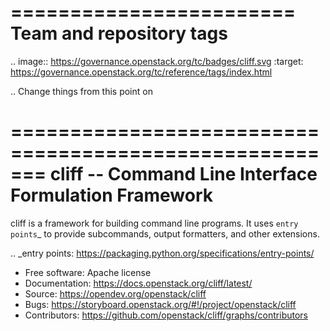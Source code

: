========================
Team and repository tags
========================

.. image:: https://governance.openstack.org/tc/badges/cliff.svg
    :target: https://governance.openstack.org/tc/reference/tags/index.html

.. Change things from this point on

=======================================================
 cliff -- Command Line Interface Formulation Framework
=======================================================

cliff is a framework for building command line programs.
It uses `entry points`_ to provide subcommands, output formatters, and other
extensions.

.. _entry points: https://packaging.python.org/specifications/entry-points/

* Free software: Apache license
* Documentation: https://docs.openstack.org/cliff/latest/
* Source: https://opendev.org/openstack/cliff
* Bugs: https://storyboard.openstack.org/#!/project/openstack/cliff
* Contributors: https://github.com/openstack/cliff/graphs/contributors
